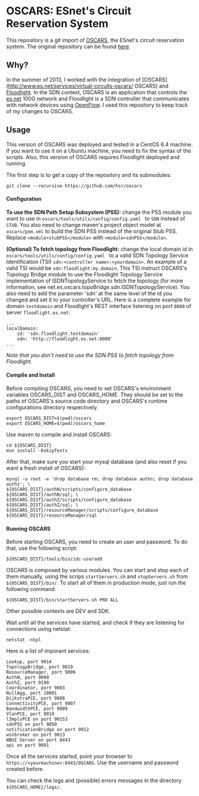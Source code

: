 # OSCARS: ESnet's Circuit Reservation System

This repository is a git import of [OSCARS](http://www.es.net/services/virtual-circuits-oscars/), the ESnet's circuit reservation system. The original repository can be found [here](https://oscars.es.net/repos/).

## Why? 
In the summer of 2013, I worked with the integration of [OSCARS](http://www.es.net/services/virtual-circuits-oscars/ OSCARS) and [Floodlight](http://www.projectfloodlight.org/floodlight/). In the SDN context, OSCARS is an application that controls the [es.net](http://es.net/) 100G network and Floodlight is a SDN controller that communicates with network devices using [OpenFlow](http://www.openflow.org/). I used this repository to keep track of my changes to OSCARS.

## Usage

This version of OSCARS was deployed and tested in a CentOS 6.4 machine. If you want to use it on a Ubuntu machine, you need to fix the syntax of the scripts. Also, this version of OSCARS requires Floodlight deployed and running.

The first step is to get a copy of the repository and its submodules:

    git clone --recursive https://github.com/hsr/oscars


#### Configuration

**To use the SDN Path Setup Subsystem (PSS):** change the PSS module you want to use in `oscars/tools/utils/config/config.yaml ` to `SDN` instead of `STUB`. You also need to change maven's project object model at `oscars/pom.xml` to build the SDN PSS instead of the original Stub PSS. Replace `<module>stubPSS</module>` with `<module>sdnPSS</module>`.

**(Optional) To fetch topology from Floodlight:** change the local domain id in `oscars/tools/utils/config/config.yaml ` to a valid SDN Topology Service Identification (TSI)  `sdn:<controller name>:<yourdomain>`. An example of a valid TSI would be `sdn:floodlight:my.domain`. This TSI instruct OSCARS's Topology Bridge module to use the Floodlight Topology Service implementation of ISDNTopologyService to fetch the topology (for more information, see net.es.oscars.topoBridge.sdn.ISDNTopologyService). You also need to add the parameter 'sdn' at the same level of the id you changed and set it to your controller's URL. Here is a complete example for domain `testdomain` and Floodlight's REST interface listening on port `8080` of server `floodlight.es.net`:

	...
    localDomain:
    	id: 'sdn.floodlight.testdomain'
    	sdn: 'http://floodlight.es.net:8080'
    ...

*Note that you don't need to use the SDN PSS to fetch topology from Floodlight.*


#### Compile and Install

Before compiling OSCARS, you need to set OSCARS's environment variables OSCARS_DIST and OSCARS_HOME. They should be set to the paths of OSCARS's source code directory and OSCARS's runtime configurations directory respectively. 

    export OSCARS_DIST=$(pwd)/oscars 
    export OSCARS_HOME=$(pwd)/oscars_home

Use maven to compile and install OSCARS:

    cd ${OSCARS_DIST}
    mvn install -DskipTests
      
After that, make sure you start your mysql database (and also reset if you want a fresh install of OSCARS):

    mysql -u root -e 'drop database rm; drop database authn; drop database authz'; \
    ${OSCARS_DIST}/authN/scripts/configure_database ${OSCARS_DIST}/authN/sql; \
    ${OSCARS_DIST}/authZ/scripts/configure_database ${OSCARS_DIST}/authZ/sql; \
    ${OSCARS_DIST}/resourceManager/scripts/configure_database ${OSCARS_DIST}/resourceManager/sql


#### Running OSCARS

Before starting OSCARS, you need to create an user and password. To do that, use the following script:

    ${OSCARS_DIST}/tools/bin/idc-useradd


OSCARS is composed by various modules. You can start and stop each of them manually, using the scrips `startServers.sh` and `stopServers.sh` from `${OSCARS_DIST}/bin/`. To start all of them in production mode, just run the following command:

    ${OSCARS_DIST}/bin/startServers.sh PRO ALL
    
Other possible contexts are DEV and SDK. 

Wait until all the services have started, and check if they are listening for connections using netstat:

    netstat -ntpl
    
Here is a list of imporant services:

	Lookup, port 9014
    TopologyBridge, port 9019
	ResourceManager, port 9006
    AuthN, port 9090
	AuthZ, port 9190
    Coordinator, port 9003
	NullAgg, port 10001
    DijkstraPCE, port 9008
	ConnectivityPCE, port 9007
    BandwidthPCE, port 9009
	VlanPCE, port 9010
    l3mplsPCE on port 90153
	sdnPSS on port 9050
    notificationBridge on port 9012
	wsnbroker on port 9013
    WBUI Server on port 8443
	api on port 9001

Once all the services started, point your browser to `https://<yourmachine>:8443/OSCARS`. Use the username and password created before.

You can check the logs and (possible) errors messages in the directory `${OSCARS_HOME}/logs/`.

